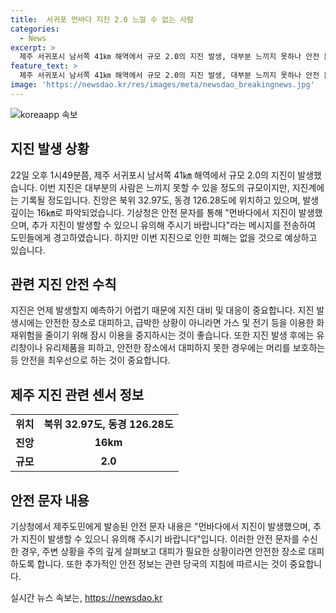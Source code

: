 ```yaml
---
title:  서귀포 먼바다 지진 2.0 느낄 수 없는 사람
categories:
  - News
excerpt: >
  제주 서귀포시 남서쪽 41㎞ 해역에서 규모 2.0의 지진 발생, 대부분 느끼지 못하나 안전 문자 발송. 추가 지진 가능성 주의 요망. 기상청, 피해 없을 것으로 예상.
feature_text: >
  제주 서귀포시 남서쪽 41㎞ 해역에서 규모 2.0의 지진 발생, 대부분 느끼지 못하나 안전 문자 발송. 추가 지진 가능성 주의 요망. 기상청, 피해 없을 것으로 예상.
image: 'https://newsdao.kr/res/images/meta/newsdao_breakingnews.jpg'
---
```


<p><img src="https://newsdao.kr/res/images/meta/newsdao_breakingnews.jpg" alt="koreaapp 속보" /></p>

<h2 data-ke-size="size26">지진 발생 상황</h2>

<p data-ke-size="size16">22일 오후 1시49분쯤, 제주 서귀포시 남서쪽 41㎞ 해역에서 규모 2.0의 지진이 발생했습니다. 이번 지진은 대부분의 사람은 느끼지 못할 수 있을 정도의 규모이지만, 지진계에는 기록될 정도입니다. 진앙은 북위 32.97도, 동경 126.28도에 위치하고 있으며, 발생 깊이는 16㎞로 파악되었습니다. 기상청은 안전 문자를 통해 "먼바다에서 지진이 발생했으며, 추가 지진이 발생할 수 있으니 유의해 주시기 바랍니다"라는 메시지를 전송하여 도민들에게 경고하였습니다. 하지만 이번 지진으로 인한 피해는 없을 것으로 예상하고 있습니다.</p>

<h2 data-ke-size="size26">관련 지진 안전 수칙</h2>

<p data-ke-size="size16">지진은 언제 발생할지 예측하기 어렵기 때문에 지진 대비 및 대응이 중요합니다. 지진 발생시에는 안전한 장소로 대피하고, 급박한 상황이 아니라면 가스 및 전기 등을 이용한 화재위험을 줄이기 위해 잠시 이용을 중지하시는 것이 좋습니다. 또한 지진 발생 후에는 유리창이나 유리제품을 피하고, 안전한 장소에서 대피하지 못한 경우에는 머리를 보호하는 등 안전을 최우선으로 하는 것이 중요합니다.</p>

<h2 data-ke-size="size26">제주 지진 관련 센서 정보</h2>

<table>
  <tbody>
    <tr>
      <td style="text-align: center; height: 17px;"><b>위치</b></td>
      <td style="text-align: center; height: 17px;"><b>북위 32.97도, 동경 126.28도</b></td>
    </tr>
    <tr>
      <td style="text-align: center; height: 17px;"><b>진앙</b></td>
      <td style="text-align: center; height: 17px;"><b>16km</b></td>
    </tr>
    <tr>
      <td style="text-align: center; height: 17px;"><b>규모</b></td>
      <td style="text-align: center; height: 17px;"><b>2.0</b></td>
    </tr>
  </tbody>
</table>

<h2 data-ke-size="size26">안전 문자 내용</h2>

<p data-ke-size="size16">기상청에서 제주도민에게 발송된 안전 문자 내용은 "먼바다에서 지진이 발생했으며, 추가 지진이 발생할 수 있으니 유의해 주시기 바랍니다"입니다. 이러한 안전 문자를 수신한 경우, 주변 상황을 주의 깊게 살펴보고 대피가 필요한 상황이라면 안전한 장소로 대피하도록 합니다. 또한 추가적인 안전 정보는 관련 당국의 지침에 따르시는 것이 중요합니다.</p>
실시간 뉴스 속보는, <a href="https://newsdao.kr" rel="dofollow">https://newsdao.kr</a>


